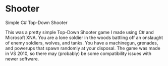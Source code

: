 # Shooter
Simple C# Top-Down Shooter

This was a pretty simple Top-Down Shooter game I made using C# and Microsoft XNA. You are a lone soldier in the woods battling off an onslaught of enemy soldiers, wolves, and tanks. You have a machinegun, grenades, and powerups that spawn randomly at your disposal. The game was made in VS 2010, so there may (probably) be some compatibility issues with newer software.
